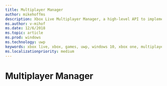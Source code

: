 ```yaml
---
title: Multiplayer Manager
author: mikehoffms
description: Xbox Live Multiplayer Manager, a high-level API to implement multiplayer.
ms.author: v-mihof
ms.date: 12/6/2018
ms.topic: article
ms.prod: windows
ms.technology: uwp
keywords: xbox live, xbox, games, uwp, windows 10, xbox one, multiplayer manager
ms.localizationpriority: medium
---
```

# Multiplayer Manager
